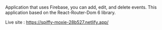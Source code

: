 Application that uses Firebase, you can add, edit, and delete events. This application based on the React-Router-Dom 6 library.

Live site : https://spiffy-moxie-28b527.netlify.app/
